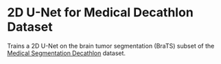 # 2D U-Net for Medical Decathlon Dataset

Trains a 2D U-Net on the brain tumor segmentation (BraTS) subset of the [Medical Segmentation Decathlon](http://medicaldecathlon.com/) dataset.
